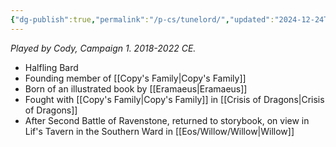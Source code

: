 ```yaml
---
{"dg-publish":true,"permalink":"/p-cs/tunelord/","updated":"2024-12-24T22:08:22.556-06:00"}
---
```


*Played by Cody, Campaign 1. 2018-2022 CE.*

- Halfling Bard
- Founding member of [[Copy's Family\|Copy's Family]]
- Born of an illustrated book by [[Eramaeus\|Eramaeus]]
- Fought with [[Copy's Family\|Copy's Family]] in [[Crisis of Dragons\|Crisis of Dragons]]
- After Second Battle of Ravenstone, returned to storybook, on view in Lif's Tavern in the Southern Ward in [[Eos/Willow/Willow\|Willow]]